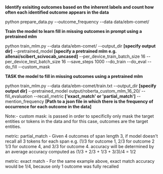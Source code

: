 **Identify exisiting outcomes based on the inherent labels and count how often each identified outcome appears in the data**

python prepare_data.py --outcome_frequency --data data/ebm-comet/

**Train the model to learn fill in missing outcomes in prompt using a pretrained mlm**

python train_mlm.py --data data/ebm-comet/ --output_dir **[specify output dir]** --pretrained_model **[specify a pretrained mlm e.g. allenai/scibert_scivocab_uncased]** --per_device_train_batch_size 16 --per_device_test_batch_size 16 --save_steps 1000 --do_train --do_eval --do_fill --custom_mask

**TASK the model to fill in missing outcomes using a pretrained mlm**

python train_mlm.py --data data/ebm-comet/train.txt --output_dir **[specify output dir]** --pretrained_model output/roberta_custom_mlm_16_20/ --fill_evaluation --recall_metric **['exact_match' or 'partial_match']** --mention_frequency **[Path to a json file in which there is the frequency of occurrence for each outcome in the data]**

Note:-
custom mask: is passed in order to specificlly only mask the target entities or tokens in the data and for this case, outcomes are the target entities.

metric: partial_match -  Given 4 outcomes of span length 3, if model doesn't recall all 3 tokens for each span e.g. (1/3 for outcome 1, 2/3 for outcome 2
        1/3 for outcome 4, and 3/3 for outcome 4. accuracy will be determined by an average accuracy computed as (1/3 + 2/3 + 1/3 + 3/3)/4 = 1/2
        
metric: exact match - For the same example above, exact match accuracy would be 1/4, because only 1 outcome was fully recalled
